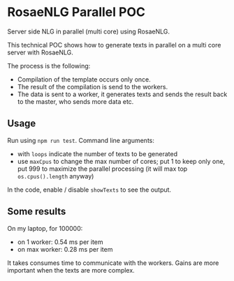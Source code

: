 <!--
Copyright 2019 Ludan Stoecklé
SPDX-License-Identifier: CC-BY-4.0
-->
# RosaeNLG Parallel POC

Server side NLG in parallel (multi core) using RosaeNLG.

This technical POC shows how to generate texts in parallel on a multi core server with RosaeNLG.

The process is the following:

* Compilation of the template occurs only once.
* The result of the compilation is send to the workers.
* The data is sent to a worker, it generates texts and sends the result back to the master, who sends more data etc.

## Usage

Run using `npm run test`. Command line arguments:

* with `loops` indicate the number of texts to be generated
* use `maxCpus` to change the max number of cores; put 1 to keep only one, put 999 to maximize the parallel processing (it will max top `os.cpus().length` anyway)

In the code, enable / disable `showTexts` to see the output.


## Some results

On my laptop, for 100000:

* on 1 worker: 0.54 ms per item
* on max worker: 0.28 ms per item

It takes consumes time to communicate with the workers. Gains are more important when the texts are more complex.
